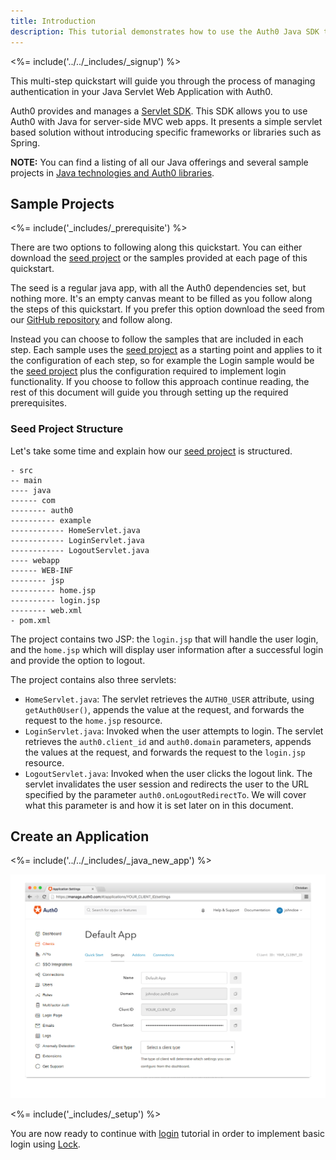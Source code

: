 ```yaml
---
title: Introduction
description: This tutorial demonstrates how to use the Auth0 Java SDK to add authentication and authorization to your web app
---
```

<%= include('../../_includes/_signup') %>

This multi-step quickstart will guide you through the process of managing authentication in your Java Servlet Web Application with Auth0.

Auth0 provides and manages a [Servlet SDK](https://github.com/auth0/auth0-servlet). This SDK allows you to use Auth0 with Java for server-side MVC web apps. It presents a simple servlet based solution without introducing specific frameworks or libraries such as Spring.

__NOTE:__ You can find a listing of all our Java offerings and several sample projects in [Java technologies and Auth0 libraries](/java-overview).


## Sample Projects

<%= include('_includes/_prerequisite') %>

There are two options to following along this quickstart. You can either download the [seed project](https://github.com/auth0-samples/auth0-servlet-sample/tree/master/00-Starter-Seed) or the samples provided at each page of this quickstart.

The seed is a regular java app, with all the Auth0 dependencies set, but nothing more. It's an empty canvas meant to be filled as you follow along the steps of this quickstart. If you prefer this option download the seed from our [GitHub repository](https://github.com/auth0-samples/auth0-servlet-sample/tree/master/00-Starter-Seed) and follow along.

Instead you can choose to follow the samples that are included in each step. Each sample uses the [seed project](https://github.com/auth0-samples/auth0-servlet-sample/tree/master/00-Starter-Seed) as a starting point and applies to it the configuration of each step, so for example the Login sample would be the [seed project](https://github.com/auth0-samples/auth0-servlet-sample/tree/master/00-Starter-Seed) plus the configuration required to implement login functionality. If you choose to follow this approach continue reading, the rest of this document will guide you through setting up the required prerequisites.

### Seed Project Structure

Let's take some time and explain how our [seed project](https://github.com/auth0-samples/auth0-servlet-sample/tree/master/00-Starter-Seed) is structured.


```
- src
-- main
---- java
------ com
-------- auth0
---------- example
------------ HomeServlet.java
------------ LoginServlet.java
------------ LogoutServlet.java
---- webapp
------ WEB-INF
-------- jsp
---------- home.jsp
---------- login.jsp
-------- web.xml
- pom.xml
```

The project contains two JSP: the `login.jsp` that will handle the user login, and the `home.jsp` which will display user information after a successful login and provide the option to logout.

The project contains also three servlets:
- `HomeServlet.java`: The servlet retrieves the `AUTH0_USER` attribute, using `getAuth0User()`, appends the value at the request, and forwards the request to the `home.jsp` resource.
- `LoginServlet.java`: Invoked when the user attempts to login. The servlet retrieves the `auth0.client_id` and `auth0.domain` parameters, appends the values at the request, and forwards the request to the `login.jsp` resource.
- `LogoutServlet.java`: Invoked when the user clicks the logout link. The servlet invalidates the user session and redirects the user to the URL specified by the parameter `auth0.onLogoutRedirectTo`. We will cover what this parameter is and how it is set later on in this document.


## Create an Application

<%= include('../../_includes/_java_new_app') %>

![App Dashboard](/media/articles/java/app_dashboard.png)

<%= include('_includes/_setup') %>

You are now ready to continue with [login](/quickstart/webapp/java/01-login) tutorial in order to implement basic login using [Lock](/libraries/lock).
